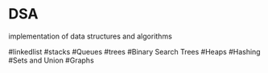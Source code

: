 # DSA
implementation of data structures and algorithms

#linkedlist
#stacks
#Queues
#trees
#Binary Search Trees
#Heaps
#Hashing
#Sets and Union
#Graphs


